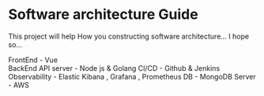 # Software architecture Guide

This project will help How you constructing software architecture...
I hope so...


FrontEnd - Vue <br>
BackEnd API server - Node js & Golang
CI/CD - Github & Jenkins
Observability - Elastic Kibana , Grafana , Prometheus
DB - MongoDB
Server - AWS 
